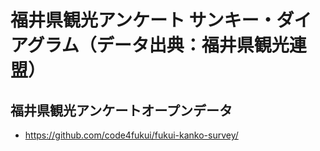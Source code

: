 # 福井県観光アンケート サンキー・ダイアグラム（データ出典：福井県観光連盟）

## 福井県観光アンケートオープンデータ

- https://github.com/code4fukui/fukui-kanko-survey/
